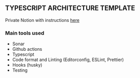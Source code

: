 ## TYPESCRIPT ARCHITECTURE TEMPLATE

Private Notion with instructions [here](https://www.notion.so/jcsaldana/Project-Config-6103366b903f4b80913401fc1c5f9253 "Notion")

### Main tools used

- Sonar
- Github actions
- Typescript
- Code format and Linting (Editorconfig, ESLint, Prettier)
- Hooks (husky)
- Testing
